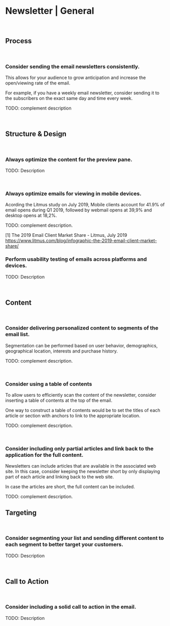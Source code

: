 # Newsletter | General
<br>


## Process
<br>


### Consider sending the email newsletters consistently.

This allows for your audience to grow anticipation and increase the open/viewing rate of the email.

For example, if you have a weekly email newsletter, consider sending it to the subscribers on the exact same day and time every week. 

TODO: complement description

<br>


## Structure & Design
<br>

### Always optimize the content for the preview pane.

TODO: Description

<br>


### Always optimize emails for viewing in mobile devices.

Acording the Litmus study on July 2019, Mobile clients account for 41.9% of email opens during Q1 2019, followed by webmail opens at 39,9% and desktop opens at 18,2%.

TODO: complement description.

[1] The 2019 Email Client Market Share - Litmus, July 2019
https://www.litmus.com/blog/infographic-the-2019-email-client-market-share/
<br>


### Perform usability testing of emails across platforms and devices.

TODO: Description

<br>


## Content
<br>


### Consider delivering personalized content to segments of the email list.

Segmentation can be performed based on user behavior, demographics, geographical location, interests and purchase history.

TODO: complement description.

<br>


### Consider using a table of contents

To allow users to efficiently scan the content of the newsletter, consider inserting a table of contents at the top of the email.

One way to construct a table of contents would be to set the titles of each article or section with anchors to link to the appropriate location.

TODO: complement description.

<br>


### Consider including only partial articles and link back to the application for the full content.

Newsletters can include articles that are available in the associated web site. In this case, consider keeping the newsletter short by only displaying part of each article and
linking back to the web site. 

In case the articles are short, the full content can be included.

TODO: complement description.
<br>


## Targeting
<br>


### Consider segmenting your list and sending different content to each segment to better target your customers.

TODO: Description

<br>


## Call to Action
<br>


### Consider including a solid call to action in the email.

TODO: Description

<br>



